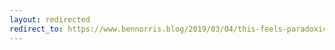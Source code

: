 ```yaml
---
layout: redirected
redirect_to: https://www.bennorris.blog/2019/03/04/this-feels-paradoxically.html
---
```

